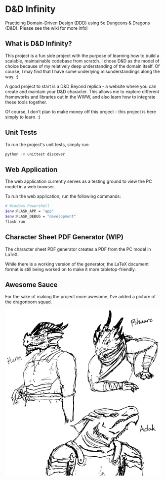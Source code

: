 # D&D Infinity

Practicing Domain-Driven Design (DDD) using 5e Dungeons & Dragons (D&D). Please see the wiki for more info!

## What is D&D Infinity?

This project is a fun side project with the purpose of learning how to build a scalable, maintainable codebase
from scratch. I chose D&D as the model of choice because of my relatively deep understanding of the domain itself.
Of course, I may find that I have some underlying misunderstandings along the way. :)

A good project to start is a D&D Beyond replica - a website where you can create and maintain your
D&D character. This allows me to explore different frameworks and libraries out in the WWW, and also learn
how to integrate these tools together.

Of course, I don't plan to make money off this project - this project is here simply to learn. :)

## Unit Tests

To run the project's unit tests, simply run:
```bash
python -m unittest discover
```

## Web Application

The web application currently serves as a testing ground to view the PC model in a web browser.

To run the web application, run the following commands:
```bash
# Windows Powershell
$env:FLASK_APP = "app"
$env:FLASK_DEBUG = "development"
flask run
```

## Character Sheet PDF Generator (WIP)

The character sheet PDF generator creates a PDF from the PC model in LaTeX.

While there is a working version of the generator, the LaTeX document format is still being
worked on to make it more tabletop-friendly.

## Awesome Sauce

For the sake of making the project more awesome, I've added a picture of the dragonborn squad.

![Dragonborn Squad](static/images/dragonborn_squad.png)
